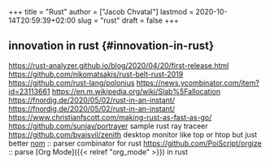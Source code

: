 +++
title = "Rust"
author = ["Jacob Chvatal"]
lastmod = 2020-10-14T20:59:39+02:00
slug = "rust"
draft = false
+++

## innovation in rust {#innovation-in-rust}

<https://rust-analyzer.github.io/blog/2020/04/20/first-release.html>
<https://github.com/nikomatsakis/rust-belt-rust-2019>
<https://github.com/rust-lang/polonius>
<https://news.ycombinator.com/item?id=23113661>
<https://en.m.wikipedia.org/wiki/Slab%5Fallocation>
<https://fnordig.de/2020/05/02/rust-in-an-instant/>
<https://fnordig.de/2020/05/02/rust-in-an-instant/>
<https://www.christianfscott.com/making-rust-as-fast-as-go/>
<https://github.com/sunjay/portrayer> sample rust ray traceer
<https://github.com/bvaisvil/zenith> desktop monitor like top or htop but just better
[nom](https://github.com/Geal/nom) :: parser combinator for rust
<https://github.com/PoiScript/orgize> :: parse [Org Mode]({{< relref "org_mode" >}}) in rust
